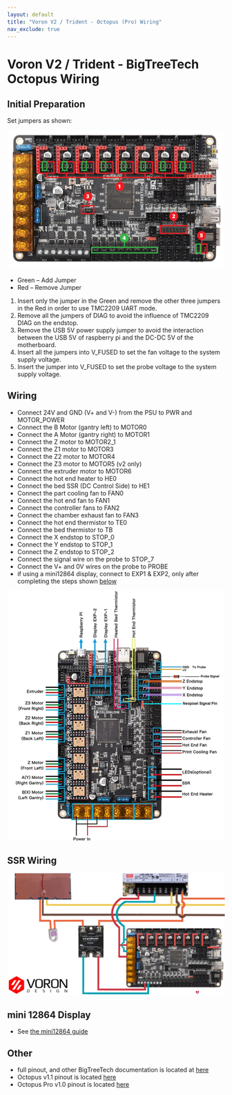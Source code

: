 ```yaml
---
layout: default
title: "Voron V2 / Trident - Octopus (Pro) Wiring"
nav_exclude: true
---
```


# Voron V2 / Trident - BigTreeTech Octopus Wiring

## Initial Preparation 

Set jumpers as shown:

![](./images/v2-octopus-initial-preparation.png)

* Green – Add Jumper
* Red – Remove Jumper 
1. Insert only the jumper in the Green and remove the other three jumpers in the Red in order to use TMC2209 UART mode.
2. Remove all the jumpers of DIAG to avoid the influence of TMC2209 DIAG on the endstop.
3. Remove the USB 5V power supply jumper to avoid the interaction between the USB 5V of raspberry pi and the DC-DC 5V of the motherboard.
4. Insert all the jumpers into V_FUSED to set the fan voltage to the system supply voltage.
5. Insert the jumper into V_FUSED to set the probe voltage to the system supply voltage.

## Wiring

* Connect 24V and GND (V+ and V-) from the PSU to PWR and MOTOR_POWER 
* Connect the B Motor (gantry left) to MOTOR0
* Connect the A Motor (gantry right) to MOTOR1
* Connect the Z motor to MOTOR2_1 
* Connect the Z1 motor to MOTOR3
* Connect the Z2 motor to MOTOR4
* Connect the Z3 motor to MOTOR5 (v2 only)
* Connect the extruder motor to MOTOR6
* Connect the hot end heater to HE0
* Connect the bed SSR (DC Control Side) to HE1
* Connect the part cooling fan to FAN0
* Connect the hot end fan to FAN1
* Connect the controller fans to FAN2
* Connect the chamber exhaust fan to  FAN3
* Connect the hot end thermistor to TE0
* Connect the bed thermistor to TB
* Connect the X endstop to STOP_0
* Connect the Y endstop to STOP_1
* Connect the Z endstop to STOP_2
* Connect the signal wire on the probe to STOP_7
* Connect the V+ and 0V wires on the probe to PROBE
* if using a mini12864 display, connect to EXP1 & EXP2, only after completing the steps shown [below](#mini-12864-Display)

![](./images/v2_octopus_wiring.png)

## SSR Wiring
![](./images/btt-octopus-ssr-wiring.png)


## mini 12864 Display
* See [the mini12864 guide](./mini12864_klipper_guide.md)

## Other
* full pinout, and other BigTreeTech documentation is located at [here](https://github.com/bigtreetech/BIGTREETECH-OCTOPUS-V1.0) 
* Octopus v1.1 pinout is located [here](https://github.com/bigtreetech/BIGTREETECH-OCTOPUS-V1.0/blob/master/Hardware/BIGTREETECH%20Octopus%20-%20PIN.pdf)
* Octopus Pro v1.0 pinout is located [here](https://github.com/bigtreetech/BIGTREETECH-OCTOPUS-Pro/blob/master/Hardware/BIGTREETECH%20Octopus%20Pro%20-%20PIN.pdf)
